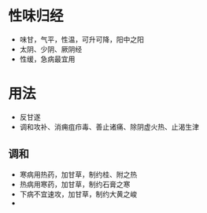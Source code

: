 # 性味归经
- 味甘，气平，性温，可升可降，阳中之阳
- 太阴、少阴、厥阴经
- 性缓，急病最宜用
# 用法
- 反甘遂
- 调和攻补、消痈疽疖毒、善止诸痛、除阴虚火热、止渴生津
## 调和
- 寒病用热药，加甘草，制约桂、附之热
- 热病用寒药，加甘草，制约石膏之寒
- 下病不宜速攻，加甘草，制约大黄之峻
-  